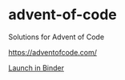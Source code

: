 # advent-of-code
Solutions for Advent of Code

https://adventofcode.com/


[Launch in Binder](https://mybinder.org/v2/gh/shuaiscott/advent-of-code/HEAD)
